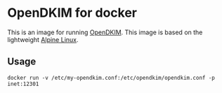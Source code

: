 # OpenDKIM for docker

This is an image for running [OpenDKIM](http://www.opendkim.org/). This image is based on the lightweight [Alpine Linux](https://alpinelinux.org/).

## Usage

```
docker run -v /etc/my-opendkim.conf:/etc/opendkim/opendkim.conf -p inet:12301
```
